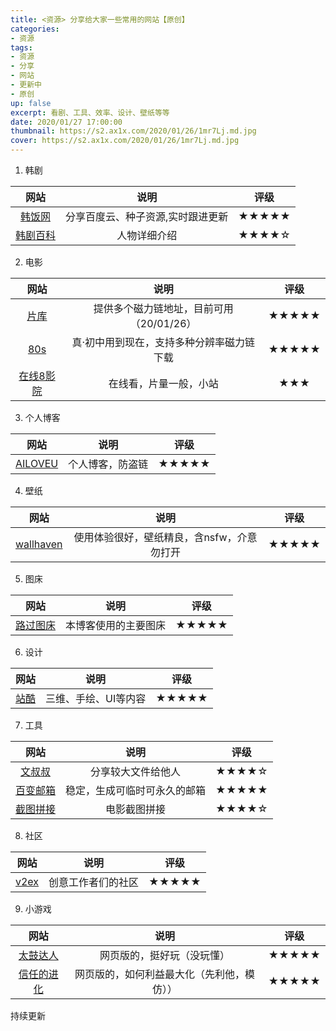 ```yaml
---
title: <资源> 分享给大家一些常用的网站【原创】
categories:
- 资源
tags: 
- 资源
- 分享
- 网站
- 更新中
- 原创
up: false
excerpt: 看剧、工具、效率、设计、壁纸等等
date: 2020/01/27 17:00:00
thumbnail: https://s2.ax1x.com/2020/01/26/1mr7Lj.md.jpg
cover: https://s2.ax1x.com/2020/01/26/1mr7Lj.md.jpg
---
```


1. 韩剧

|网站|说明|评级|
|:-:|:-:|:-:|
|[韩饭网](https://www.hanfan.cc/)|分享百度云、种子资源,实时跟进更新|★★★★★|
|[韩剧百科](https://www.hanjubaike.com)|人物详细介绍|★★★★☆|

2. 电影

|网站|说明|评级|
|:-:|:-:|:-:|
|[片库](https://www.pianku.tv)|提供多个磁力链地址，目前可用（20/01/26）|★★★★★|
|[80s](https://www.80s.tw)|真·初中用到现在，支持多种分辨率磁力链下载|★★★★★|
|[在线8影院](https://www.zx8.cc)|在线看，片量一般，小站|★★★|

3. 个人博客

|网站|说明|评级|
|:-:|:-:|:-:|
|[AILOVEU](https://ailoveu.github.io)|个人博客，防盗链|★★★★★|

4. 壁纸

|网站|说明|评级|
|:-:|:-:|:-:|
|[wallhaven](https://wallhaven.cc)|使用体验很好，壁纸精良，含nsfw，介意勿打开|★★★★★|

5. 图床

|网站|说明|评级|
|:-:|:-:|:-:|
|[路过图床](https://imgchr.com/)|本博客使用的主要图床|★★★★★|

6. 设计

|网站|说明|评级|
|:-:|:-:|:-:|
|[站酷](https://www.zcool.com.cn)|三维、手绘、UI等内容|★★★★★|

7. 工具

|网站|说明|评级|
|:-:|:-:|:-:|
|[文叔叔](https://www.wenshushu.cn)|分享较大文件给他人|★★★★☆|
|[百变邮箱](https://www.uu.me/mail/main.html)|稳定，生成可临时可永久的邮箱|★★★★★|
|[截图拼接](http://join-screenshots.zhanghai.me)|电影截图拼接|★★★★☆|

8. 社区

|网站|说明|评级|
|:-:|:-:|:-:|
|[v2ex](https://www.v2ex.com)|创意工作者们的社区|★★★★★|

9. 小游戏

|网站|说明|评级|
|:-:|:-:|:-:|
|[太鼓达人](https://taiko.bui.pm)|网页版的，挺好玩（没玩懂）|★★★★★|
|[信任的进化](https://sekai.co/trust/)|网页版的，如何利益最大化（先利他，模仿））|★★★★★|


持续更新